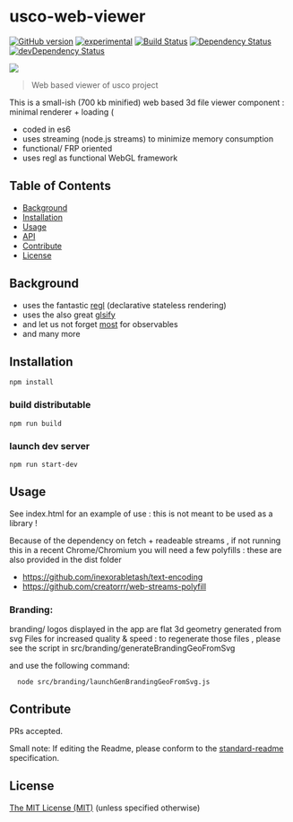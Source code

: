 # usco-web-viewer

[![GitHub version](https://badge.fury.io/gh/usco%2Fusco-web-viewer.svg)](https://badge.fury.io/gh/usco%2Fusco-web-viewer)
[![experimental](http://badges.github.io/stability-badges/dist/experimental.svg)](http://github.com/badges/stability-badges)
[![Build Status](https://travis-ci.org/usco/usco-web-viewer.svg)](https://travis-ci.org/usco/usco-web-viewer)
[![Dependency Status](https://david-dm.org/usco/usco-web-viewer.svg)](https://david-dm.org/usco/usco-web-viewer)
[![devDependency Status](https://david-dm.org/usco/usco-web-viewer/dev-status.svg)](https://david-dm.org/usco/usco-web-viewer#info=devDependencies)

<img src="https://raw.githubusercontent.com/usco/usco-web-viewer/master/screenshot.png" />


> Web based viewer of usco project

This is a small-ish (700 kb minified) web based 3d file viewer component : minimal renderer + loading (

- coded in es6
- uses streaming (node.js streams) to minimize memory consumption
- functional/ FRP oriented
- uses regl as functional WebGL framework

## Table of Contents

- [Background](#background)
- [Installation](#installation)
- [Usage](#usage)
- [API](#api)
- [Contribute](#contribute)
- [License](#license)

## Background

- uses the fantastic [regl](https://github.com/mikolalysenko/regl) (declarative stateless rendering)
- uses the also great [glsify](https://github.com/stackgl/glslify)
- and let us not forget [most](https://github.com/cujojs/most) for observables
- and many more

## Installation


```
npm install
```

### build distributable

```
npm run build
```

### launch dev server

```
npm run start-dev
```


## Usage

See index.html for an example of use : this is not meant to be used as a library !

Because of the dependency on fetch + readeable streams , if not running this in
a recent Chrome/Chromium you will need a few polyfills :
these are also provided in the dist folder
- https://github.com/inexorabletash/text-encoding
- https://github.com/creatorrr/web-streams-polyfill


### Branding:

branding/ logos displayed in the app are flat 3d geometry generated from svg Files
for increased quality & speed : to regenerate those files , please see the script in
src/branding/generateBrandingGeoFromSvg

and use the following command:

```
  node src/branding/launchGenBrandingGeoFromSvg.js
```


## Contribute

PRs accepted.

Small note: If editing the Readme, please conform to the [standard-readme](https://github.com/RichardLitt/standard-readme) specification.


## License

[The MIT License (MIT)](https://github.com/usco/usco-web-viewer/blob/master/LICENSE)
(unless specified otherwise)
